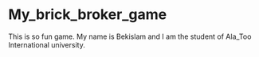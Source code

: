 # My_brick_broker_game
This is so fun game.
My name is Bekislam and I am the student of Ala_Too International university.
